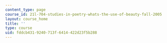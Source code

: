 ```yaml
---
content_type: page
course_id: 21l-704-studies-in-poetry-whats-the-use-of-beauty-fall-2005
layout: course_home
title: ''
type: course
uid: fddcb431-9240-713f-6414-422d23f5b288
---
```

